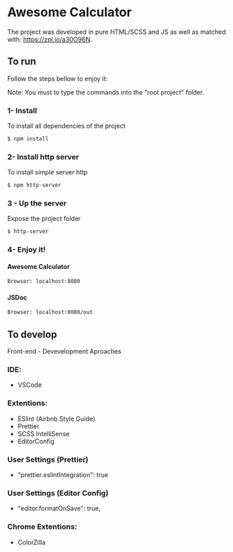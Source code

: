 # Awesome Calculator

The project was developed in pure HTML/SCSS and JS as well as matched with: https://zpl.io/a30O96N.

## To run

Follow the steps bellow to enjoy it:

Note: You must to type the commands into the "root project" folder.

### 1- Install

To install all dependencies of the project

```bash
$ npm install
```

### 2- Install http server

To install simple server http

```bash
$ npm http-server
```

### 3 - Up the server

Expose the project folder

```bash
$ http-server
```

### 4- Enjoy it!

#### Awesome Calculator

```bash
Browser: localhost:8080
```

#### JSDoc

```bash
Browser: localhost:8080/out
```

## To develop

Front-end - Devevelopment Aproaches

### IDE:

-   VSCode

### Extentions:

-   ESlint (Airbnb Style Guide)
-   Prettier
-   SCSS IntelliSense
-   EditorConfig

### User Settings (Prettier)

-   "prettier.eslintIntegration": true

### User Settings (Editor Config)

-   "editor.formatOnSave": true,

### Chrome Extentions:

-   ColorZilla
